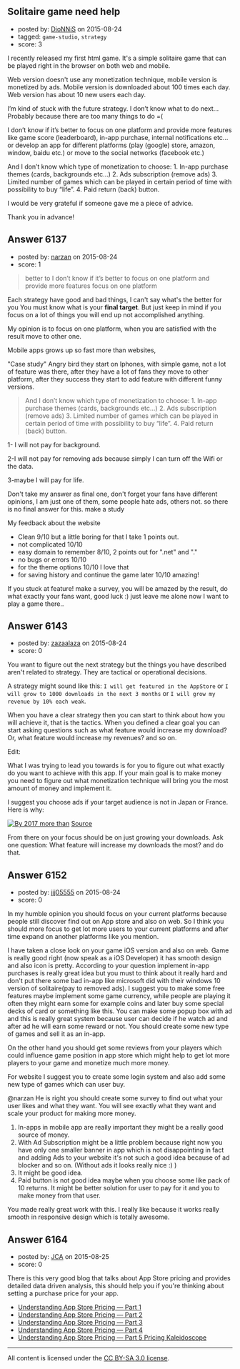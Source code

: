 ## Solitaire game need help

- posted by: [DioNNiS](https://stackexchange.com/users/447119/dionnis) on 2015-08-24
- tagged: `game-studio`, `strategy`
- score: 3

<p>I recently released my first html game. It's a simple solitaire game that can be played right in the browser on both web and mobile.</p>

<p>Web version doesn't use any monetization technique, mobile version is monetized by ads.
Mobile version is downloaded about 100 times each day. Web version has about 10 new users each day.</p>

<p>I’m kind of stuck with the future strategy. I don’t know what to do next… Probably because there are too many things to do =(</p>

<p>I don’t know if it’s better to focus on one platform and provide more features like game score (leaderboard), in-app purchase, internal notifications etc... or develop an app for different platforms (play (google) store, amazon, window, baidu etc.) or move to the social networks (facebook etc.)</p>

<p>And I don’t know which type of monetization to choose:
1. In-app purchase themes (cards, backgrounds etc...) 
2. Ads subscription (remove ads)
3. Limited number of games which can be played in certain period of time with possibility to buy “life”.
4. Paid return (back) button.</p>

<p>I would be very grateful if someone gave me a piece of advice.</p>

<p>Thank you in advance!</p>



## Answer 6137

- posted by: [narzan](https://stackexchange.com/users/4938632/narzan) on 2015-08-24
- score: 1

<blockquote>
  <p>better to I don’t know if it’s better to focus on one platform and provide more features focus on one platform</p>
</blockquote>

<p>Each strategy have good and bad things, I can't say what's the better for you 
You must know what is your <strong>final target</strong>. But just keep in mind if you focus on a lot of things you will end up not accomplished anything.</p>

<p>My opinion is to focus on one platform, when you are satisfied with the result move to other one.</p>

<p>Mobile apps grows up so fast more than websites, </p>

<p>"Case study"
Angry bird they start on Iphones, with simple game, not a lot of feature was there, after they have a lot of fans they move to other platform, after they success they start to add feature with different funny versions.</p>

<blockquote>
  <p>And I don’t know which type of monetization to choose: 1. In-app purchase themes (cards, backgrounds etc...) 2. Ads subscription (remove ads) 3. Limited number of games which can be played in certain period of time with possibility to buy “life”. 4. Paid return (back) button.</p>
</blockquote>

<p>1- I will not pay for background.</p>

<p>2-I will not pay for removing ads because simply I can turn off the Wifi or the data. </p>

<p>3-maybe I will pay for life.</p>

<p>Don't take my answer as final one, don't forget your fans have different opinions, I am just one of them, some people hate ads, others not. so there is no final answer for this. make a study</p>

<p>My feedback about the website</p>

<ul>
<li>Clean 9/10 but a little boring for that I take 1 points out.</li>
<li>not complicated 10/10</li>
<li>easy domain to remember 8/10, 2 points out for ".net" and "."</li>
<li>no bugs or errors 10/10</li>
<li>for the theme options 10/10 I love that</li>
<li>for saving history and continue the game later 10/10 amazing!</li>
</ul>

<p>If you stuck at feature! make a survey, you will be amazed by the result, do what exactly your fans want, good luck :) just leave me alone now I want to play a game there..</p>



## Answer 6143

- posted by: [zazaalaza](https://stackexchange.com/users/4672194/zazaalaza) on 2015-08-24
- score: 0

<p>You want to figure out the next strategy but the things you have described aren't related to strategy. They are tactical or operational decisions.</p>

<p>A strategy might sound like this: <code>I will get featured in the AppStore</code> or <code>I will grow to 1000 downloads in the next 3 months</code> or <code>I will grow my revenue by 10% each weak</code>.</p>

<p>When you have a clear strategy then you can start to think about how you will achieve it, that is the tactics. When you defined a clear goal you can start asking questions such as what feature would increase my download? Or, what feature would increase my revenues? and so on.</p>

<p>Edit:</p>

<p>What I was trying to lead you towards is for you to figure out what exactly do you want to achieve with this app. If your main goal is to make money you need to figure out what monetization technique will bring you the most amount of money and implement it.</p>

<p>I suggest you choose ads if your target audience is not in Japan or France. Here is why:</p>

<p><a href="https://i.stack.imgur.com/3HWvr.png" rel="nofollow noreferrer"><img src="https://i.stack.imgur.com/3HWvr.png" alt="By 2017 more than "></a>
<a href="http://venturebeat.com/2014/03/27/mobile-app-monetization-freemium-is-king-but-in-app-ads-are-growing-fast/" rel="nofollow noreferrer">Source</a></p>

<p>From there on your focus should be on just growing your downloads. Ask one question: What feature will increase my downloads the most? and do that.</p>



## Answer 6152

- posted by: [jjj05555](https://stackexchange.com/users/5798074/jjj05555) on 2015-08-24
- score: 0

<p>In my humble opinion you should focus on your current platforms because people still discover find out on App store and also on web. So I think you should more focus to get lot more users to your current platforms and after time expand on another platforms like you mention. </p>

<p>I have taken a close look on your game iOS version and also on web. Game is really good right (now speak as a iOS Developer) it has smooth design and also icon is pretty. According to your question implement in-app purchases is really great idea but you must to think about it really hard and don't put there some bad in-app like microsoft did with their windows 10 version of solitaire(pay to removed ads).  I suggest you to make some free features maybe implement some game currency, while people are playing it often they might earn some for example coins and later buy some special decks of card or something like this. You can make some popup box with ad and this is really great system because user can decide if he watch ad and after ad he will earn some reward or not. You should create some new type of games and sell it as an in-app. </p>

<p>On the other hand you should get some reviews from your players which could influence game position in app store which might help to get lot more players to your game and monetize much more money.</p>

<p>For website I suggest you to create some login system and also add some new type of games which can user buy.</p>

<p>@narzan He is right you should create some survey to find out what your user likes and what they want. You will see exactly what they want and scale your product for making more money. </p>

<ol>
<li>In-apps in mobile app are really important they might be a really good source of money.</li>
<li>With Ad Subscription might be a little problem because right now you have only one smaller banner in app which is not disappointing in fact and adding Ads to your website it's not such a good idea because of ad blocker and so on. (Without ads it looks really nice :) )</li>
<li>It might be good idea.</li>
<li>Paid button is not good idea maybe when you choose some like pack of 10 returns. It might be better solution for user to pay for it and you to make money from that user.</li>
</ol>

<p>You made really great work with this. I really like because it works really smooth in responsive design which is totally awesome. </p>



## Answer 6164

- posted by: [JCA](https://stackexchange.com/users/6822638/jca) on 2015-08-25
- score: 0

<p>There is this very good blog that talks about App Store pricing and provides detailed data driven analysis, this should help you if you're thinking about setting a purchase price for your app.</p>

<ul>
<li><a href="http://jury.me/blog/2013/3/31/understanding-app-store-pricing-part-1" rel="nofollow">Understanding App Store Pricing — Part 1</a></li>
<li><a href="http://jury.me/blog/2013/3/31/understanding-app-store-pricing-part-2" rel="nofollow">Understanding App Store Pricing — Part 2</a></li>
<li><a href="http://jury.me/blog/2013/3/31/understanding-app-store-pricing-part-3" rel="nofollow">Understanding App Store Pricing — Part 3</a></li>
<li><a href="http://jury.me/blog/2013/3/31/understanding-app-store-pricing-part-4" rel="nofollow">Understanding App Store Pricing — Part 4</a></li>
<li><a href="http://jury.me/blog/2013/4/1/understanding-app-store-pricing-part-5-pricing-kaleidoscope" rel="nofollow">Understanding App Store Pricing — Part 5 Pricing Kaleidoscope</a></li>
</ul>




---

All content is licensed under the [CC BY-SA 3.0 license](https://creativecommons.org/licenses/by-sa/3.0/).

